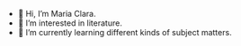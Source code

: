 - 👋 Hi, I’m Maria Clara.
- 👀 I’m interested in literature.
- 🌱 I’m currently learning different kinds of subject matters.
  

<!---
akosimariaclara/akosimariaclara is a ✨ special ✨ repository because its `README.md` (this file) appears on your GitHub profile.
You can click the Preview link to take a look at your changes.
--->
